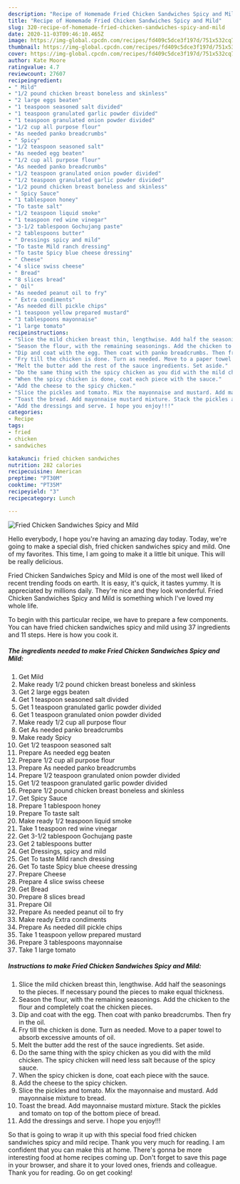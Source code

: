 ```yaml
---
description: "Recipe of Homemade Fried Chicken Sandwiches Spicy and Mild"
title: "Recipe of Homemade Fried Chicken Sandwiches Spicy and Mild"
slug: 320-recipe-of-homemade-fried-chicken-sandwiches-spicy-and-mild
date: 2020-11-03T09:46:10.465Z
image: https://img-global.cpcdn.com/recipes/fd409c5dce3f197d/751x532cq70/fried-chicken-sandwiches-spicy-and-mild-recipe-main-photo.jpg
thumbnail: https://img-global.cpcdn.com/recipes/fd409c5dce3f197d/751x532cq70/fried-chicken-sandwiches-spicy-and-mild-recipe-main-photo.jpg
cover: https://img-global.cpcdn.com/recipes/fd409c5dce3f197d/751x532cq70/fried-chicken-sandwiches-spicy-and-mild-recipe-main-photo.jpg
author: Kate Moore
ratingvalue: 4.7
reviewcount: 27607
recipeingredient:
- " Mild"
- "1/2 pound chicken breast boneless and skinless"
- "2 large eggs beaten"
- "1 teaspoon seasoned salt divided"
- "1 teaspoon granulated garlic powder divided"
- "1 teaspoon granulated onion powder divided"
- "1/2 cup all purpose flour"
- "As needed panko breadcrumbs"
- " Spicy"
- "1/2 teaspoon seasoned salt"
- "As needed egg beaten"
- "1/2 cup all purpose flour"
- "As needed panko breadcrumbs"
- "1/2 teaspoon granulated onion powder divided"
- "1/2 teaspoon granulated garlic powder divided"
- "1/2 pound chicken breast boneless and skinless"
- " Spicy Sauce"
- "1 tablespoon honey"
- "To taste salt"
- "1/2 teaspoon liquid smoke"
- "1 teaspoon red wine vinegar"
- "3-1/2 tablespoon Gochujang paste"
- "2 tablespoons butter"
- " Dressings spicy and mild"
- "To taste Mild ranch dressing"
- "To taste Spicy blue cheese dressing"
- " Cheese"
- "4 slice swiss cheese"
- " Bread"
- "8 slices bread"
- " Oil"
- "As needed peanut oil to fry"
- " Extra condiments"
- "As needed dill pickle chips"
- "1 teaspoon yellow prepared mustard"
- "3 tablespoons mayonnaise"
- "1 large tomato"
recipeinstructions:
- "Slice the mild chicken breast thin, lengthwise. Add half the seasonings to the pieces. If necessary pound the pieces to make equal thickness."
- "Season the flour, with the remaining seasonings. Add the chicken to the flour and completely coat the chicken pieces."
- "Dip and coat with the egg. Then coat with panko breadcrumbs. Then fry in the oil."
- "Fry till the chicken is done. Turn as needed. Move to a paper towel to absorb excessive amounts of oil."
- "Melt the butter add the rest of the sauce ingredients. Set aside."
- "Do the same thing with the spicy chicken as you did with the mild chicken. The spicy chicken will need less salt because of the spicy sauce."
- "When the spicy chicken is done, coat each piece with the sauce."
- "Add the cheese to the spicy chicken."
- "Slice the pickles and tomato. Mix the mayonnaise and mustard. Add mayonnaise mixture to bread."
- "Toast the bread. Add mayonnaise mustard mixture. Stack the pickles and tomato on top of the bottom piece of bread."
- "Add the dressings and serve. I hope you enjoy!!!"
categories:
- Recipe
tags:
- fried
- chicken
- sandwiches

katakunci: fried chicken sandwiches 
nutrition: 282 calories
recipecuisine: American
preptime: "PT30M"
cooktime: "PT35M"
recipeyield: "3"
recipecategory: Lunch

---
```



![Fried Chicken Sandwiches Spicy and Mild](https://img-global.cpcdn.com/recipes/fd409c5dce3f197d/751x532cq70/fried-chicken-sandwiches-spicy-and-mild-recipe-main-photo.jpg)

Hello everybody, I hope you're having an amazing day today. Today, we're going to make a special dish, fried chicken sandwiches spicy and mild. One of my favorites. This time, I am going to make it a little bit unique. This will be really delicious.

Fried Chicken Sandwiches Spicy and Mild is one of the most well liked of recent trending foods on earth. It is easy, it's quick, it tastes yummy. It is appreciated by millions daily. They're nice and they look wonderful. Fried Chicken Sandwiches Spicy and Mild is something which I've loved my whole life.




To begin with this particular recipe, we have to prepare a few components. You can have fried chicken sandwiches spicy and mild using 37 ingredients and 11 steps. Here is how you cook it.

<!--inarticleads1-->

##### The ingredients needed to make Fried Chicken Sandwiches Spicy and Mild:

1. Get  Mild
1. Make ready 1/2 pound chicken breast boneless and skinless
1. Get 2 large eggs beaten
1. Get 1 teaspoon seasoned salt divided
1. Get 1 teaspoon granulated garlic powder divided
1. Get 1 teaspoon granulated onion powder divided
1. Make ready 1/2 cup all purpose flour
1. Get As needed panko breadcrumbs
1. Make ready  Spicy
1. Get 1/2 teaspoon seasoned salt
1. Prepare As needed egg beaten
1. Prepare 1/2 cup all purpose flour
1. Prepare As needed panko breadcrumbs
1. Prepare 1/2 teaspoon granulated onion powder divided
1. Get 1/2 teaspoon granulated garlic powder divided
1. Prepare 1/2 pound chicken breast boneless and skinless
1. Get  Spicy Sauce
1. Prepare 1 tablespoon honey
1. Prepare To taste salt
1. Make ready 1/2 teaspoon liquid smoke
1. Take 1 teaspoon red wine vinegar
1. Get 3-1/2 tablespoon Gochujang paste
1. Get 2 tablespoons butter
1. Get  Dressings, spicy and mild
1. Get To taste Mild ranch dressing
1. Get To taste Spicy blue cheese dressing
1. Prepare  Cheese
1. Prepare 4 slice swiss cheese
1. Get  Bread
1. Prepare 8 slices bread
1. Prepare  Oil
1. Prepare As needed peanut oil to fry
1. Make ready  Extra condiments
1. Prepare As needed dill pickle chips
1. Take 1 teaspoon yellow prepared mustard
1. Prepare 3 tablespoons mayonnaise
1. Take 1 large tomato




<!--inarticleads2-->

##### Instructions to make Fried Chicken Sandwiches Spicy and Mild:

1. Slice the mild chicken breast thin, lengthwise. Add half the seasonings to the pieces. If necessary pound the pieces to make equal thickness.
1. Season the flour, with the remaining seasonings. Add the chicken to the flour and completely coat the chicken pieces.
1. Dip and coat with the egg. Then coat with panko breadcrumbs. Then fry in the oil.
1. Fry till the chicken is done. Turn as needed. Move to a paper towel to absorb excessive amounts of oil.
1. Melt the butter add the rest of the sauce ingredients. Set aside.
1. Do the same thing with the spicy chicken as you did with the mild chicken. The spicy chicken will need less salt because of the spicy sauce.
1. When the spicy chicken is done, coat each piece with the sauce.
1. Add the cheese to the spicy chicken.
1. Slice the pickles and tomato. Mix the mayonnaise and mustard. Add mayonnaise mixture to bread.
1. Toast the bread. Add mayonnaise mustard mixture. Stack the pickles and tomato on top of the bottom piece of bread.
1. Add the dressings and serve. I hope you enjoy!!!




So that is going to wrap it up with this special food fried chicken sandwiches spicy and mild recipe. Thank you very much for reading. I am confident that you can make this at home. There's gonna be more interesting food at home recipes coming up. Don't forget to save this page in your browser, and share it to your loved ones, friends and colleague. Thank you for reading. Go on get cooking!
